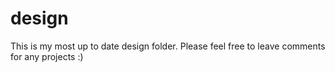 # design
This is my most up to date design folder. 
Please feel free to leave comments for any projects :)
